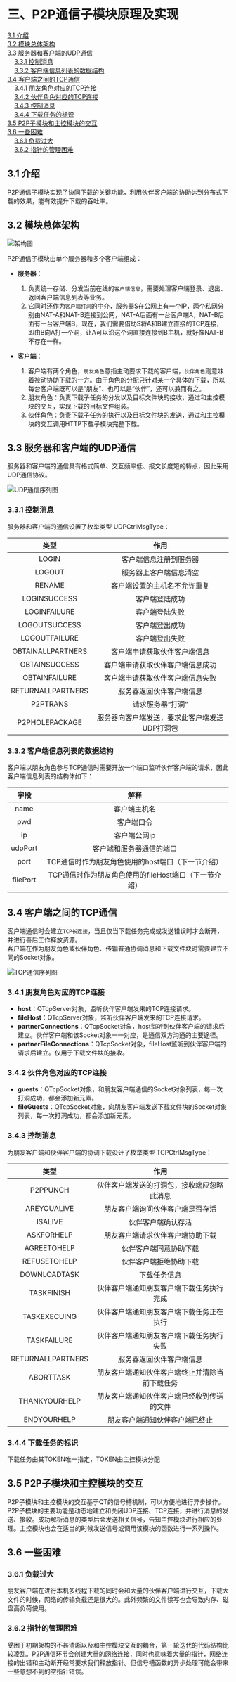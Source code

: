 # 三、P2P通信子模块原理及实现  

<nav>
<a href="#31 介绍">3.1 介绍</a><br/>
<a href="#32 模块总体架构">3.2 模块总体架构</a><br/>
<a href="#33 服务器和客户端的UDP通信">3.3 服务器和客户端的UDP通信</a><br/>
&nbsp;&nbsp;&nbsp;&nbsp;<a href="#331 控制消息">3.3.1 控制消息</a><br/>
&nbsp;&nbsp;&nbsp;&nbsp;<a href="#332 客户端信息列表的数据结构">3.3.2 客户端信息列表的数据结构</a><br/>
<a href="#34 客户端之间的TCP通信">3.4 客户端之间的TCP通信</a><br/>
&nbsp;&nbsp;&nbsp;&nbsp;<a href="#341 朋友角色对应的TCP连接">3.4.1 朋友角色对应的TCP连接</a><br/>
&nbsp;&nbsp;&nbsp;&nbsp;<a href="#342 伙伴角色对应的TCP连接">3.4.2 伙伴角色对应的TCP连接</a><br/>
&nbsp;&nbsp;&nbsp;&nbsp;<a href="#343 控制消息">3.4.3 控制消息</a><br/>
&nbsp;&nbsp;&nbsp;&nbsp;<a href="#344 下载任务的标识">3.4.4 下载任务的标识</a><br/>
<a href="#35 P2P子模块和主控模块的交互 ">3.5 P2P子模块和主控模块的交互 </a><br/>
<a href="#36 一些困难">3.6 一些困难</a><br/>
&nbsp;&nbsp;&nbsp;&nbsp;<a href="#361 负载过大">3.6.1 负载过大</a><br/>
&nbsp;&nbsp;&nbsp;&nbsp;<a href="#362 指针的管理困难">3.6.2 指针的管理困难</a><br/>
</nav>

## 3.1 介绍
P2P通信子模块实现了协同下载的关键功能，利用伙伴客户端的协助达到分布式下载的效果，能有效提升下载的吞吐率。  

## 3.2 模块总体架构

![架构图](架构图.jpg)

P2P通信子模块由单个服务器和多个客户端组成：
- **服务器**：
  1. 负责统一存储、分发当前在线的`客户端信息`，需要处理客户端登录、退出、返回客户端信息列表等业务。  
  2. 它同时还作为`客户端打洞`的中介，服务器S在公网上有一个IP，两个私网分别由NAT-A和NAT-B连接到公网，NAT-A后面有一台客户端A，NAT-B后面有一台客户端B，现在，我们需要借助S将A和B建立直接的TCP连接，即由B向A打一个洞，让A可以沿这个洞直接连接到B主机，就好像NAT-B不存在一样。  
   
- **客户端**：
  1.  客户端有两个角色，`朋友角色`意指主动要求下载的客户端，`伙伴角色`则意味着被动协助下载的一方。由于角色的分配只针对某一个具体的下载，所以每台客户端既可以是“朋友”、也可以是“伙伴”，还可以兼而有之。
  2.  朋友角色：负责下载子任务的分发以及目标文件块的接收，通过和主控模块的交互，实现下载的目标文件组装。
  3.  伙伴角色：负责下载子任务的执行以及目标文件块的发送，通过和主控模块的交互调用HTTP下载子模块完整下载。
   
## 3.3 服务器和客户端的UDP通信
服务器和客户端的通信具有格式简单、交互频率低、报文长度短的特点，因此采用UDP通信协议。  

![UDP通信序列图](UDP通信序列图.jpg)  

### 3.3.1 控制消息
服务器和客户端的通信设置了枚举类型 UDPCtrlMsgType：  

| 类型 | 作用 |
| :------: | :------: |
| LOGIN |客户端信息注册到服务器 |
| LOGOUT | 服务器上客户端信息清空 |
| RENAME | 客户端设置的主机名不允许重复 |
| LOGINSUCCESS | 客户端登陆成功 |
| LOGINFAILURE | 客户端登陆失败 |
| LOGOUTSUCCESS | 客户端登出成功 |
| LOGOUTFAILURE | 客户端登出失败 |
| OBTAINALLPARTNERS | 客户端申请获取伙伴客户端信息 |
| OBTAINSUCCESS | 客户端申请获取伙伴客户端信息成功 |
| OBTAINFAILURE | 客户端申请获取伙伴客户端信息失败 |
| RETURNALLPARTNERS | 服务器返回伙伴客户端信息 |
| P2PTRANS | 请求服务器“打洞” |
| P2PHOLEPACKAGE | 服务器向客户端发送，要求此客户端发送UDP打洞包 |

### 3.3.2 客户端信息列表的数据结构
客户端以朋友角色参与TCP通信时需要开放一个端口监听伙伴客户端的请求，因此客户端信息列表的结构体如下：  

| 字段 | 解释 |
| :------: | :------: |
| name |客户端主机名 |
| pwd |客户端口令 |
| ip |客户端公网ip |
| udpPort |客户端和服务器通信的端口 |
| port | TCP通信时作为朋友角色使用的host端口（下一节介绍） |
| filePort |TCP通信时作为朋友角色使用的fileHost端口（下一节介绍） |

## 3.4 客户端之间的TCP通信
客户端通信时会建立`TCP长连接`，当且仅当下载任务完成或发送错误时才会断开，并进行善后工作释放资源。  
客户端在作为朋友角色或伙伴角色、传输普通协调消息和下载文件块时需要建立不同的Socket对象。

![TCP通信序列图](TCP通信序列图.jpg)  

### 3.4.1 朋友角色对应的TCP连接
- **host**：QTcpServer对象，监听伙伴客户端发来的TCP连接请求。
- **fileHost**：QTcpServer对象，监听伙伴客户端发来的TCP连接请求。
-  **partnerConnections**：QTcpSocket对象，host监听到伙伴客户端的请求后建立。伙伴客户端和该Socket对象一一对应，是通信双方沟通的主要途径。  
-  **partnerFileConnections**：QTcpSocket对象，fileHost监听到伙伴客户端的请求后建立。仅用于下载文件块的接收。

### 3.4.2 伙伴角色对应的TCP连接
- **guests**：QTcpSocket对象，和朋友客户端通信的Socket对象列表，每一次打洞成功，都会添加新元素。
- **fileGuests**：QTcpSocket对象，向朋友客户端发送下载文件块的Socket对象列表，每一次打洞成功，都会添加新元素。

### 3.4.3 控制消息
为朋友客户端和伙伴客户端的协调下载设计了枚举类型 TCPCtrlMsgType：  

| 类型 | 作用 |
| :------: | :------: |
| P2PPUNCH | 伙伴客户端发送的打洞包，接收端应忽略此消息 |
| AREYOUALIVE | 朋友客户端询问伙伴客户端是否存活 |
| ISALIVE | 伙伴客户端确认存活 |
| ASKFORHELP | 朋友客户端请求伙伴客户端协助下载 |
| AGREETOHELP | 伙伴客户端同意协助下载 |
| REFUSETOHELP | 伙伴客户端拒绝协助下载 |
| DOWNLOADTASK | 下载任务信息 |
| TASKFINISH | 伙伴客户端通知朋友客户端下载任务执行完成 |
| TASKEXECUING | 伙伴客户端通知朋友客户端下载任务正在执行 |
| TASKFAILURE | 伙伴客户端通知朋友客户端下载任务执行失败 |
| RETURNALLPARTNERS    | 服务器返回伙伴客户端信息 |
| ABORTTASK | 朋友客户端通知伙伴客户端终止并清除当前下载任务 |
| THANKYOURHELP | 朋友客户端通知伙伴客户端已经收到传送的文件 |
| ENDYOURHELP | 朋友客户端通知伙伴客户端已终止 |

### 3.4.4 下载任务的标识
下载任务由其TOKEN唯一指定，TOKEN由主控模块分配

## 3.5 P2P子模块和主控模块的交互 
P2P子模块和主控模块的交互基于QT的信号槽机制，可以方便地进行异步操作。  
P2P子模块的主要功能是动态地建立和关闭UDP连接、TCP连接，并进行消息的发送、接收。成功解析消息的类型后会发送相关信号，告知主控模块进行相应的处理。主控模块也会在适当的时候发送信号或调用该模块的函数进行一系列操作。

## 3.6 一些困难

### 3.6.1 负载过大
朋友客户端在进行本机多线程下载的同时会和大量的伙伴客户端进行交互，下载大文件的时候，网络的传输负载还是很大的。此外频繁的文件读写也会导致内存、磁盘高负荷使用。

### 3.6.2 指针的管理困难
受困于初期架构的不甚清晰以及和主控模块交互的耦合，第一轮迭代的代码结构比较凌乱。P2P通信环节会创建大量的网络连接，同时也意味着大量的指针，网络连接的出错和主动断开经常要求我们释放指针。但信号槽函数的异步处理可能会带来一些意想不到的空指针错误。